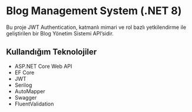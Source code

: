 # Blog Management System (.NET 8)

Bu proje JWT Authentication, katmanlı mimari ve rol bazlı yetkilendirme ile geliştirilen bir Blog Yönetim Sistemi API’sidir.

## Kullandığım Teknolojiler
- ASP.NET Core Web API
- EF Core
- JWT
- Serilog
- AutoMapper
- Swagger
- FluentValidation